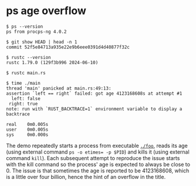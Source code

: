# ps age overflow

```
$ ps --version
ps from procps-ng 4.0.2
```

```
$ git show HEAD | head -n 1
commit 52f5e84713a935e22e9b6eee0391d4d40877f32c

$ rustc --version
rustc 1.79.0 (129f3b996 2024-06-10)

$ rustc main.rs

$ time ./main
thread 'main' panicked at main.rs:49:13:
assertion `left == right` failed: got age 4123168608s at attempt #1
  left: false
 right: true
note: run with `RUST_BACKTRACE=1` environment variable to display a backtrace

real    0m0.005s
user    0m0.005s
sys     0m0.000s
```

The demo repeatedly starts a process from executable [`./foo`](./foo), reads its
age (using external command `ps -o etimes= -p $PID`) and kills it (using
external command `kill`). Each subsequent attempt to reproduce the issue starts
with the kill command so the process' age is expected to always be close to 0.
The issue is that sometimes the age is reported to be 4123168608, which is a
little over four billion, hence the hint of an overflow in the title.
